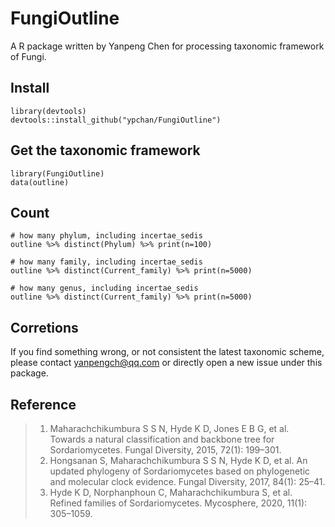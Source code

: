 # FungiOutline
 A R package written by Yanpeng Chen for processing taxonomic framework of Fungi.

## Install
```
library(devtools)
devtools::install_github("ypchan/FungiOutline")
```
## Get the taxonomic framework
```
library(FungiOutline)
data(outline)
```

## Count
```
# how many phylum, including incertae_sedis
outline %>% distinct(Phylum) %>% print(n=100)

# how many family, including incertae_sedis
outline %>% distinct(Current_family) %>% print(n=5000)

# how many genus, including incertae_sedis
outline %>% distinct(Current_family) %>% print(n=5000)

```
## Corretions
If you find something wrong, or not consistent the latest taxonomic scheme, please contact yanpengch@qq.com or directly open a new issue under this package.

## Reference

> 1. Maharachchikumbura S S N, Hyde K D, Jones E B G, et al. Towards a natural classification and backbone tree for Sordariomycetes. Fungal Diversity, 2015, 72(1): 199–301.
> 2. Hongsanan S, Maharachchikumbura S S N, Hyde K D, et al. An updated phylogeny of Sordariomycetes based on phylogenetic and molecular clock evidence. Fungal Diversity, 2017, 84(1): 25–41.
> 3. Hyde K D, Norphanphoun C, Maharachchikumbura S, et al. Refined families of Sordariomycetes. Mycosphere, 2020, 11(1): 305–1059.
